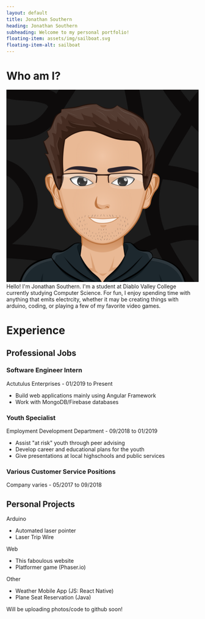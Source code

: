 ```yaml
---
layout: default
title: Jonathan Southern
heading: Jonathan Southern
subheading: Welcome to my personal portfolio!
floating-item: assets/img/sailboat.svg
floating-item-alt: sailboat
---
```




<div class="container">
    <h1 class="section-title">
        Who am I?
    </h1>
    <div class="row">
        <div class="col-lg-4 col-sm-12 my-auto  ">
            <img src="assets/img/myAvatar.svg" class="avatar-photo" alt="Picture of me">
        </div>
        <div class="col-lg-8 col-sm-12">
            <div class="custom-card" >
                Hello! I'm Jonathan Southern. I'm a student at Diablo Valley College currently studying
                Computer Science. For fun, I enjoy spending time with anything that emits electrcity, whether
                it may be creating things with arduino, coding, or playing a few of my favorite video games.
            </div>
        </div>
    </div>
     <h1 class="section-title">Experience</h1>
    <div class="container row">   
        <div class="custom-card col-lg-6 col-sm-12"> 
            <h2 class="subheading">Professional Jobs</h2>
                <div class="timeline-container">
                    <div class="timeline-block">
                        <div class="marker"></div>
                        <div class="timeline-content">
                            <h3>Software Engineer Intern </h3>
                            <p>Actutulus Enterprises <span>- 01/2019 to Present </span></p>
                            <ul>
                                <li>Build web applications mainly using Angular Framework</li>
                                <li>Work with MongoDB/Firebase databases</li>
                            </ul>
                        </div>
                    </div>
                    <div class="timeline-block">
                        <div class="marker"></div>
                        <div class="timeline-content">
                            <h3>Youth Specialist</h3>
                            <p>Employment Development Department <span>- 09/2018 to 01/2019 </span></p>
                            <ul>
                                <li>Assist "at risk" youth through peer advising</li>
                                <li>Develop career and educational plans for the youth</li>
                                <li>Give presentations at local highschools and public services</li>
                            </ul>
                        </div>
                    </div>
                    <div class="timeline-block">
                        <div class="marker"></div>
                        <div class="timeline-content">
                            <h3>Various Customer Service Positions</h3>
                            <p>Company varies <span>- 05/2017 to 09/2018 </span></p>
                        </div>
                    </div>
                </div>
        </div>
        <div class="custom-card col"> 
            <h2 class="subheading">Personal Projects</h2>
            Arduino
            <ul>
                <li>Automated laser pointer</li>
                <li>Laser Trip Wire</li> 
            </ul>
            Web
            <ul>
                <li>This faboulous website</li>
                <li>Platformer game (Phaser.io)</li> 
            </ul>
            Other
            <ul>
                <li>Weather Mobile App (JS: React Native)</li>
                <li>Plane Seat Reservation (Java)</li> 
            </ul>
            <p class="footnote">Will be uploading photos/code to github soon!</p>
        </div>
    </div>

</div>
